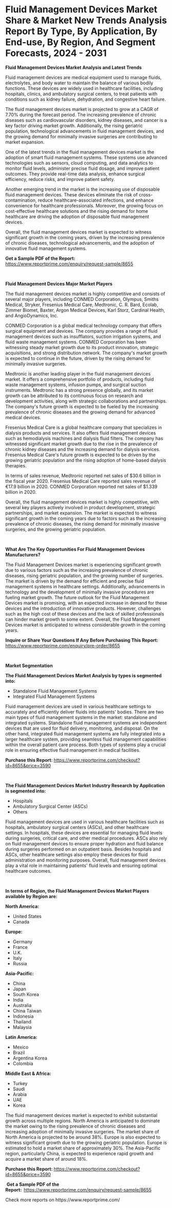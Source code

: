 <p><h1>Fluid Management Devices Market Share & Market New Trends Analysis Report By Type, By Application, By End-use, By Region, And Segment Forecasts, 2024 - 2031</h1></p><p><strong>Fluid Management Devices Market Analysis and Latest Trends</strong></p>
<p><p>Fluid management devices are medical equipment used to manage fluids, electrolytes, and body water to maintain the balance of various bodily functions. These devices are widely used in healthcare facilities, including hospitals, clinics, and ambulatory surgical centers, to treat patients with conditions such as kidney failure, dehydration, and congestive heart failure.</p><p>The fluid management devices market is projected to grow at a CAGR of 7.70% during the forecast period. The increasing prevalence of chronic diseases such as cardiovascular disorders, kidney diseases, and cancer is a key factor driving market growth. Additionally, the rising geriatric population, technological advancements in fluid management devices, and the growing demand for minimally invasive surgeries are contributing to market expansion.</p><p>One of the latest trends in the fluid management devices market is the adoption of smart fluid management systems. These systems use advanced technologies such as sensors, cloud computing, and data analytics to monitor fluid levels, administer precise fluid dosage, and improve patient outcomes. They provide real-time data analysis, enhance surgical efficiency, reduce risks, and improve patient safety.</p><p>Another emerging trend in the market is the increasing use of disposable fluid management devices. These devices eliminate the risk of cross-contamination, reduce healthcare-associated infections, and enhance convenience for healthcare professionals. Moreover, the growing focus on cost-effective healthcare solutions and the rising demand for home healthcare are driving the adoption of disposable fluid management devices.</p><p>Overall, the fluid management devices market is expected to witness significant growth in the coming years, driven by the increasing prevalence of chronic diseases, technological advancements, and the adoption of innovative fluid management systems.</p></p>
<p><strong>Get a Sample PDF of the Report:&nbsp;</strong> <a href="https://www.reportprime.com/enquiry/request-sample/8655">https://www.reportprime.com/enquiry/request-sample/8655</a></p>
<p>&nbsp;</p>
<p><strong>Fluid Management Devices Major Market Players</strong></p>
<p><p>The fluid management devices market is highly competitive and consists of several major players, including CONMED Corporation, Olympus, Smiths Medical, Stryker, Fresenius Medical Care, Medtronic, C. R. Bard, Ecolab, Zimmer Biomet, Baxter, Argon Medical Devices, Karl Storz, Cardinal Health, and AngioDynamics, Inc.</p><p>CONMED Corporation is a global medical technology company that offers surgical equipment and devices. The company provides a range of fluid management devices such as insufflators, suction irrigation systems, and fluid waste management systems. CONMED Corporation has been witnessing steady market growth due to its product innovation, strategic acquisitions, and strong distribution network. The company's market growth is expected to continue in the future, driven by the rising demand for minimally invasive surgeries.</p><p>Medtronic is another leading player in the fluid management devices market. It offers a comprehensive portfolio of products, including fluid waste management systems, infusion pumps, and surgical suction instruments. Medtronic has a strong presence globally, and its market growth can be attributed to its continuous focus on research and development activities, along with strategic collaborations and partnerships. The company's future growth is expected to be fueled by the increasing prevalence of chronic diseases and the growing demand for advanced medical devices.</p><p>Fresenius Medical Care is a global healthcare company that specializes in dialysis products and services. It also offers fluid management devices such as hemodialysis machines and dialysis fluid filters. The company has witnessed significant market growth due to the rise in the prevalence of chronic kidney diseases and the increasing demand for dialysis services. Fresenius Medical Care's future growth is expected to be driven by the growing geriatric population and the rising adoption of home-based dialysis therapies.</p><p>In terms of sales revenue, Medtronic reported net sales of $30.6 billion in the fiscal year 2020. Fresenius Medical Care reported sales revenue of €17.9 billion in 2020. CONMED Corporation reported net sales of $1.339 billion in 2020.</p><p>Overall, the fluid management devices market is highly competitive, with several key players actively involved in product development, strategic partnerships, and market expansion. The market is expected to witness significant growth in the coming years due to factors such as the increasing prevalence of chronic diseases, the rising demand for minimally invasive surgeries, and the growing geriatric population.</p></p>
<p>&nbsp;</p>
<p><strong>What Are The Key Opportunities For Fluid Management Devices Manufacturers?</strong></p>
<p><p>The Fluid Management Devices market is experiencing significant growth due to various factors such as the increasing prevalence of chronic diseases, rising geriatric population, and the growing number of surgeries. The market is driven by the demand for efficient and precise fluid management systems in healthcare settings. Additionally, advancements in technology and the development of minimally invasive procedures are fueling market growth. The future outlook for the Fluid Management Devices market is promising, with an expected increase in demand for these devices and the introduction of innovative products. However, challenges such as the high cost of these devices and the lack of skilled professionals can hinder market growth to some extent. Overall, the Fluid Management Devices market is anticipated to witness considerable growth in the coming years.</p></p>
<p><strong>Inquire or Share Your Questions If Any Before Purchasing This Report:</strong> <a href="https://www.reportprime.com/enquiry/pre-order/8655">https://www.reportprime.com/enquiry/pre-order/8655</a></p>
<p>&nbsp;</p>
<p><strong>Market Segmentation</strong></p>
<p><strong>The Fluid Management Devices Market Analysis by types is segmented into:</strong></p>
<p><ul><li>Standalone Fluid Management Systems</li><li>Integrated Fluid Management Systems</li></ul></p>
<p><p>Fluid management devices are used in various healthcare settings to accurately and efficiently deliver fluids into patients' bodies. There are two main types of fluid management systems in the market: standalone and integrated systems. Standalone fluid management systems are independent devices that are used for fluid delivery, monitoring, and disposal. On the other hand, integrated fluid management systems are fully integrated into a larger healthcare system, providing seamless fluid management capabilities within the overall patient care process. Both types of systems play a crucial role in ensuring effective fluid management in medical facilities.</p></p>
<p><strong>Purchase this Report:&nbsp;</strong><a href="https://www.reportprime.com/checkout?id=8655&price=3590">https://www.reportprime.com/checkout?id=8655&price=3590</a></p>
<p>&nbsp;</p>
<p><strong>The Fluid Management Devices Market Industry Research by Application is segmented into:</strong></p>
<p><ul><li>Hospitals</li><li>Ambulatory Surgical Center (ASCs)</li><li>Others</li></ul></p>
<p><p>Fluid management devices are used in various healthcare facilities such as hospitals, ambulatory surgical centers (ASCs), and other healthcare settings. In hospitals, these devices are essential for managing fluid levels during surgeries, critical care, and other medical procedures. ASCs also rely on fluid management devices to ensure proper hydration and fluid balance during surgeries performed on an outpatient basis. Besides hospitals and ASCs, other healthcare settings also employ these devices for fluid administration and monitoring purposes. Overall, fluid management devices play a vital role in maintaining patients' fluid levels and ensuring optimal healthcare outcomes.</p></p>
<p>&nbsp;</p>
<p><strong>In terms of Region, the Fluid Management Devices Market Players available by Region are:</strong></p>
<p>
    <p> <strong> North America: </strong>
        <ul>
            <li>United States</li>
            <li>Canada</li>
        </ul>
        </p> 
    <p> <strong> Europe: </strong>
        <ul>
            <li>Germany</li>
            <li>France</li>
            <li>U.K.</li>
            <li>Italy</li>
            <li>Russia</li>
        </ul>
        </p> 
    <p> <strong> Asia-Pacific: </strong>
        <ul>
            <li>China</li>
            <li>Japan</li>
            <li>South Korea</li>
            <li>India</li>
            <li>Australia</li>
            <li>China Taiwan</li>
            <li>Indonesia</li>
            <li>Thailand</li>
            <li>Malaysia</li>
        </ul>
        </p> 
    <p> <strong> Latin America: </strong>
        <ul>
            <li>Mexico</li>
            <li>Brazil</li>
            <li>Argentina Korea</li>
            <li>Colombia</li>
        </ul>
        </p> 
    <p> <strong> Middle East & Africa: </strong>
        <ul>
            <li>Turkey</li>
            <li>Saudi</li>
            <li>Arabia</li>
            <li>UAE</li>
            <li>Korea</li>
        </ul>
    </p>
    </p>
<p><p>The fluid management devices market is expected to exhibit substantial growth across multiple regions. North America is anticipated to dominate the market owing to the rising prevalence of chronic diseases and increasing adoption of minimally invasive surgeries. The market share of North America is projected to be around 38%. Europe is also expected to witness significant growth due to the growing geriatric population. Europe is estimated to hold a market share of approximately 30%. The Asia-Pacific region, particularly China, is expected to experience rapid growth and acquire a market share of around 18%.</p></p>
<p><strong>Purchase this Report: </strong><a href="https://www.reportprime.com/checkout?id=8655&price=3590">https://www.reportprime.com/checkout?id=8655&price=3590</a></p>
<p>&nbsp;<strong>Get a Sample PDF of the Report:&nbsp;&nbsp;</strong><a href="https://www.reportprime.com/enquiry/request-sample/8655">https://www.reportprime.com/enquiry/request-sample/8655</a></p>
<p><strong></strong></p>
<p>Check more reports on https://www.reportprime.com/</p>